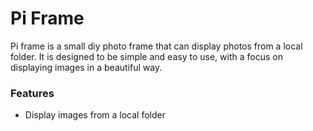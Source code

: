# Pi Frame

Pi frame is a small diy photo frame that can display photos from a local folder. It is designed to be simple and easy to use, with a focus on displaying images in a beautiful way.

### Features
- Display images from a local folder
